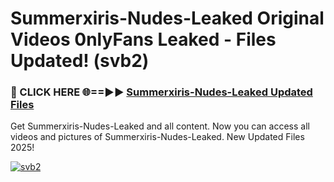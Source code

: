 # Summerxiris-Nudes-Leaked Original Videos 0nlyFans Leaked - Files Updated! (svb2)

<h3>🔴 CLICK HERE 🌐==►► <a href="https://tinyurl.com/4mcuefdz" rel="nofollow">Summerxiris-Nudes-Leaked Updated Files</a></h3>

Get Summerxiris-Nudes-Leaked and all content. Now you can access all videos and pictures of Summerxiris-Nudes-Leaked. New Updated Files 2025!

[![svb2](https://i.imgur.com/StAQSOY.gif)](https://tinyurl.com/4mcuefdz)
